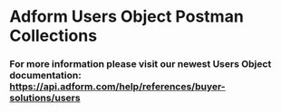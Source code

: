 # Adform Users Object Postman Collections
### For more information please visit our newest Users Object documentation: https://api.adform.com/help/references/buyer-solutions/users